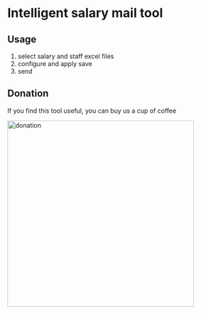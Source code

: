 # Intelligent salary mail tool 

## Usage
1. select salary and staff excel files
2. configure and apply save
3. send

## Donation
If you find this tool useful, you can buy us a cup of coffee

<img width="420" src="https://user-images.githubusercontent.com/3170158/57867063-025faa80-7833-11e9-9fb5-b85a6a62c56d.png" alt="donation">
